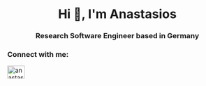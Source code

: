 <h1 align="center">Hi 👋, I'm Anastasios</h1>
<h3 align="center">Research Software Engineer based in Germany</h3>

<h3 align="left">Connect with me:</h3>
<p align="left">
<a href="https://linkedin.com/in/anastasios-yiann" target="blank"><img align="center" src="https://raw.githubusercontent.com/rahuldkjain/github-profile-readme-generator/master/src/images/icons/Social/linked-in-alt.svg" alt="anastasios-yiann" height="30" width="40" /></a>
